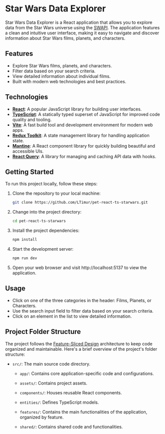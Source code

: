# Star Wars Data Explorer

Star Wars Data Explorer is a React application that allows you to explore data from the Star Wars universe using the [SWAPI](https://swapi.dev/). The application features a clean and intuitive user interface, making it easy to navigate and discover information about Star Wars films, planets, and characters.

## Features

- Explore Star Wars films, planets, and characters.
- Filter data based on your search criteria.
- View detailed information about individual films.
- Built with modern web technologies and best practices.

## Technologies

- **[React](https://react.dev/)**: A popular JavaScript library for building user interfaces.
- **[TypeScript](https://www.typescriptlang.org/)**: A statically typed superset of JavaScript for improved code quality and tooling.
- **[Vite](https://vitejs.dev/)**: A fast build tool and development environment for modern web apps.
- **[Redux Toolkit](https://redux-toolkit.js.org/)**: A state management library for handling application state.
- **[Mantine](https://mantine.dev/)**: A React component library for quickly building beautiful and accessible UIs.
- **[React Query](https://tanstack.com/query/v3/)**: A library for managing and caching API data with hooks.

## Getting Started

To run this project locally, follow these steps:

1. Clone the repository to your local machine:

   ```bash
   git clone https://github.com/LTimur/pet-react-ts-starwars.git
2. Change into the project directory:
   ```bash
   cd pet-react-ts-starwars
3. Install the project dependencies:
   ```bash
   npm install
4. Start the development server:
   ```bash
   npm run dev
5. Open your web browser and visit http://localhost:5137 to view the application.

## Usage

- Click on one of the three categories in the header: Films, Planets, or Characters.
- Use the search input field to filter data based on your search criteria.
- Click on an element in the list to view detailed information.

## Project Folder Structure

The project follows the [Feature-Sliced Design](https://feature-sliced.design/) architecture to keep code organized and maintainable. Here's a brief overview of the project's folder structure:

- `src/`: The main source code directory.

  - `app/`: Сontains core application-specific code and configurations.
  
  - `assets/`: Contains project assets.

  - `components/`: Houses reusable React components.

  - `entities/`: Defines TypeScript models.

  - `features/`: Contains the main functionalities of the application, organized by feature.

  - `shared/`: Contains shared code and functionalities.
